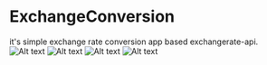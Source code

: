# ExchangeConversion
it's simple exchange rate conversion app based exchangerate-api.
![Alt text](screen1.png?raw=true "screen1")
![Alt text](screen-1b.png?raw=true "screen-1b")
![Alt text](screen2.png?raw=true "screen2")
![Alt text](screen3.png?raw=true "screen3")
